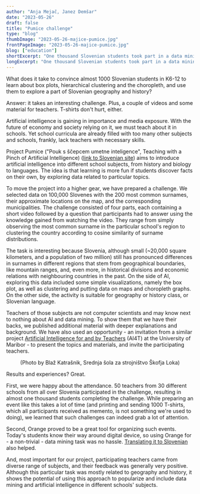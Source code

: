 ```yaml
---
author: "Anja Mejač, Janez Demšar"
date: "2023-05-26"
draft: false
title: "Pumice challenge"
type: "blog"
thumbImage: "2023-05-26-majice-pumice.jpg"
frontPageImage: "2023-05-26-majice-pumice.jpg"
blog: ["education"]
shortExcerpt: "One thousand Slovenian students took part in a data mining challenge"
longExcerpt: "One thousand Slovenian students took part in a data mining challenge"
---
```


<WindowScreenshot src="2023-05-26-majice-pumice.jpg" />

What does it take to convince almost 1000 Slovenian students in K6-12 to learn about box plots, hierarchical clustering and the choropleth, and use them to explore a part of Slovenian geography and history?

Answer: it takes an interesting challenge. Plus, a couple of videos and some material for teachers. T-shirts don't hurt, either.

Artificial intelligence is gaining in importance and media exposure. With the future of economy and society relying on it, we must teach about it in schools. Yet school curricula are already filled with too many other subjects and schools, frankly, lack teachers with necessary skills.

Project Pumice ("Pouk s ščepcem umetne inteligence", Teaching with a Pinch of Artificial Intelligence) ([link to Slovenian site](https://pumice.si/)) aims to introduce artificial intelligence into different school subjects, from history and biology to languages. The idea is that learning is more fun if students discover facts on their own, by exploring data related to particular topics.

To move the project into a higher gear, we have prepared a challenge. We selected data on 100,000 Slovenes with the 200 most common surnames, their approximate locations on the map, and the corresponding municipalities. The challenge consisted of four parts, each containing a short video followed by a question that participants had to answer using the knowledge gained from watching the video. They range from simply observing the most common surname in the particular school's region to clustering the country according to cosine similarity of surname distributions.

The task is interesting because Slovenia, although small (~20,000 square kilometers, and a population of two million) still has pronounced differences in surnames in different regions that stem from geographical boundaries, like mountain ranges, and, even more, in historical divisions and economic relations with neighbouring countries in the past. On the side of AI, exploring this data included some simple visualizations, namely the box plot, as well as clustering and putting data on maps and choropleth graphs. On the other side, the activity is suitable for geography or history class, or Slovenian language.

Teachers of those subjects are not computer scientists and may know next to nothing about AI and data mining. To show them that we have their backs, we published additional material with deeper explanations and background. We have also used an opportunity - an invitation from a similar project [Artificial Intelligence for and by Teachers](https://tehnika.fnm.um.si/2023/03/14/aktivnosti-projekta-ai4t/) (AI4T) at the University of Maribor - to present the topics and materials, and invite the participating teachers.

<WindowScreenshot src="2023-05-26-pumice-sola-slika.jpg" />
<p align="center">(Photo by Blaž Katrašnik, Srednja šola za strojništvo Škofja Loka)</p>

Results and experiences? Great.

First, we were happy about the attendance. 50 teachers from 30 different schools from all over Slovenia participated in the challenge, resulting in almost one thousand students completing the challenge. While preparing an event like this takes a lot of time (and printing and sending 1000 T-shirts, which all participants received as memento, is not something we're used to doing), we learned that such challenges can indeed grab a lot of attention.

Second, Orange proved to be a great tool for organizing such events. Today's students know their way around digital device, so using Orange for - a non-trivial - data mining task was no hassle. [Translating it to Slovenian](https://orangedatamining.com/blog/2023/2021-03-31-zivjo-orange/) also helped.

And, most important for our project, participating teachers came from diverse range of subjects, and their feedback was generally very positive. Although this particular task was mostly related to geography and history, it shows the potential of using this approach to popularize and include data mining and artificial intelligence in different schools' subjects.

